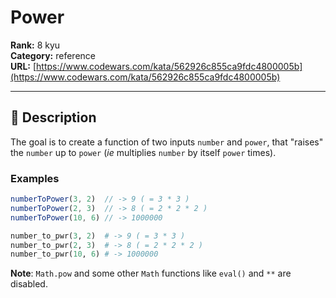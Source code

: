 # Power

**Rank:** 8 kyu  
**Category:** reference  
**URL:** [https://www.codewars.com/kata/562926c855ca9fdc4800005b](https://www.codewars.com/kata/562926c855ca9fdc4800005b)

---

## 📝 Description

The goal is to create a function of two inputs `number` and `power`, that "raises" the `number` up to `power` (*ie* multiplies `number` by itself `power` times).

### Examples
```javascript
numberToPower(3, 2)  // -> 9 ( = 3 * 3 )
numberToPower(2, 3)  // -> 8 ( = 2 * 2 * 2 )
numberToPower(10, 6) // -> 1000000
```
```python
number_to_pwr(3, 2)  # -> 9 ( = 3 * 3 )
number_to_pwr(2, 3)  # -> 8 ( = 2 * 2 * 2 )
number_to_pwr(10, 6) # -> 1000000
```

**Note**: `Math.pow` and some other `Math` functions like `eval()` and `**` are disabled.
